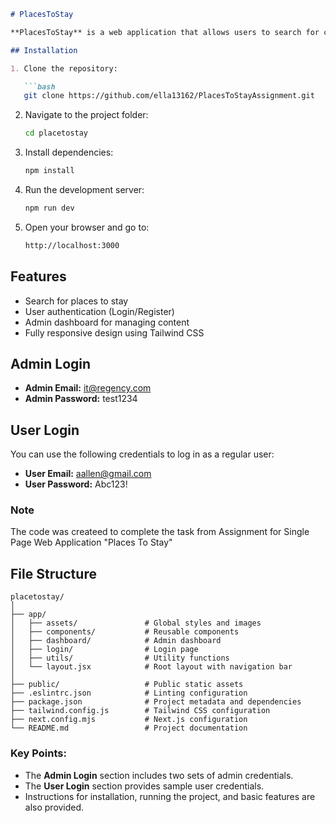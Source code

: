 ```md
# PlacesToStay

**PlacesToStay** is a web application that allows users to search for comfortable accommodations. This project is built with Next.js, Tailwind CSS, and JavaScript.

## Installation

1. Clone the repository:

   ```bash
   git clone https://github.com/ella13162/PlacesToStayAssignment.git
   ```

2. Navigate to the project folder:

   ```bash
   cd placetostay
   ```

3. Install dependencies:

   ```bash
   npm install
   ```

4. Run the development server:

   ```bash
   npm run dev
   ```

5. Open your browser and go to:

   ```bash
   http://localhost:3000
   ```

## Features

- Search for places to stay
- User authentication (Login/Register)
- Admin dashboard for managing content
- Fully responsive design using Tailwind CSS

## Admin Login

- **Admin Email:** it@regency.com
- **Admin Password:** test1234

## User Login

You can use the following credentials to log in as a regular user:

- **User Email:** aallen@gmail.com
- **User Password:** Abc123!

### Note

The code was createed to complete the task from Assignment for Single Page Web Application "Places To Stay"

## File Structure

```
placetostay/
│
├── app/
│   ├── assets/               # Global styles and images
│   ├── components/           # Reusable components
│   ├── dashboard/            # Admin dashboard
│   ├── login/                # Login page
│   ├── utils/                # Utility functions
│   └── layout.jsx            # Root layout with navigation bar
│
├── public/                   # Public static assets
├── .eslintrc.json            # Linting configuration
├── package.json              # Project metadata and dependencies
├── tailwind.config.js        # Tailwind CSS configuration
├── next.config.mjs           # Next.js configuration
└── README.md                 # Project documentation
```


### Key Points:
- The **Admin Login** section includes two sets of admin credentials.
- The **User Login** section provides sample user credentials.
- Instructions for installation, running the project, and basic features are also provided.
